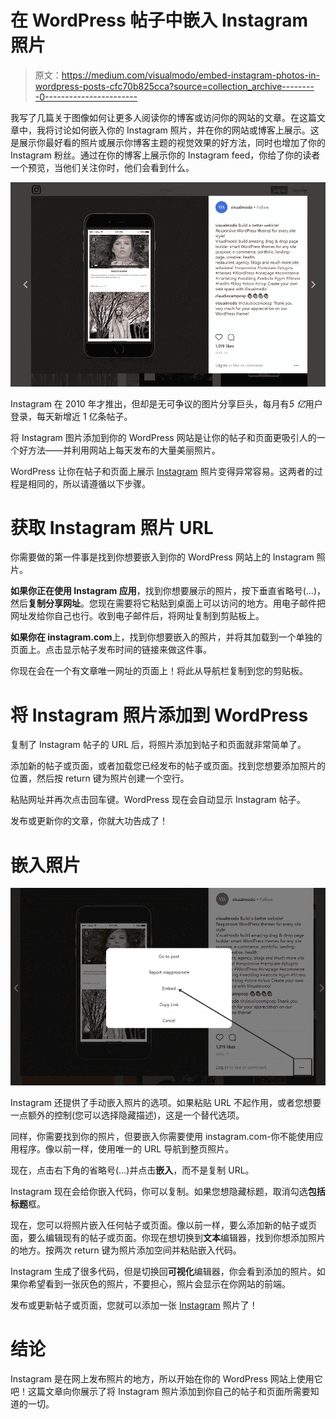 # 在 WordPress 帖子中嵌入 Instagram 照片

> 原文：<https://medium.com/visualmodo/embed-instagram-photos-in-wordpress-posts-cfc70b825cca?source=collection_archive---------0----------------------->

我写了几篇关于图像如何让更多人阅读你的博客或访问你的网站的文章。在这篇文章中，我将讨论如何嵌入你的 Instagram 照片，并在你的网站或博客上展示。这是展示你最好看的照片或展示你博客主题的视觉效果的好方法，同时也增加了你的 Instagram 粉丝。通过在你的博客上展示你的 Instagram feed，你给了你的读者一个预览，当他们关注你时，他们会看到什么。

![](img/9d9bde7ab6ee7f71815d18a6ca52a901.png)

Instagram 在 2010 年才推出，但却是无可争议的图片分享巨头，每月有*5 亿*用户登录，每天新增近 1 亿条帖子。

将 Instagram 图片添加到你的 WordPress 网站是让你的帖子和页面更吸引人的一个好方法——并利用网站上每天发布的大量美丽照片。

WordPress 让你在帖子和页面上展示 [Instagram](https://visualmodo.com/) 照片变得异常容易。这两者的过程是相同的，所以请遵循以下步骤。

# 获取 Instagram 照片 URL

你需要做的第一件事是找到你想要嵌入到你的 WordPress 网站上的 Instagram 照片。

**如果你正在使用 Instagram 应用**，找到你想要展示的照片，按下垂直省略号(…)，然后**复制分享网址**。您现在需要将它粘贴到桌面上可以访问的地方。用电子邮件把网址发给你自己也行。收到电子邮件后，将网址复制到剪贴板上。

**如果你在 instagram.com**上，找到你想要嵌入的照片，并将其加载到一个单独的页面上。点击显示帖子发布时间的链接来做这件事。

你现在会在一个有文章唯一网址的页面上！将此从导航栏复制到您的剪贴板。

# 将 Instagram 照片添加到 WordPress

复制了 Instagram 帖子的 URL 后，将照片添加到帖子和页面就非常简单了。

添加新的帖子或页面，或者加载您已经发布的帖子或页面。找到您想要添加照片的位置，然后按 return 键为照片创建一个空行。

粘贴网址并再次点击回车键。WordPress 现在会自动显示 Instagram 帖子。

发布或更新你的文章，你就大功告成了！

# 嵌入照片

![](img/eda805d43cfed4a1b9345c5b806c130e.png)

Instagram 还提供了手动嵌入照片的选项。如果粘贴 URL 不起作用，或者您想要一点额外的控制(您可以选择隐藏描述)，这是一个替代选项。

同样，你需要找到你的照片，但要嵌入你需要使用 instagram.com-你不能使用应用程序。像以前一样，使用唯一的 URL 导航到整页照片。

现在，点击右下角的省略号(…)并点击**嵌入**，而不是复制 URL。

Instagram 现在会给你嵌入代码，你可以复制。如果您想隐藏标题，取消勾选**包括标题**框。

现在，您可以将照片嵌入任何帖子或页面。像以前一样，要么添加新的帖子或页面，要么编辑现有的帖子或页面。你现在想切换到**文本**编辑器，找到你想添加照片的地方。按两次 return 键为照片添加空间并粘贴嵌入代码。

Instagram 生成了很多代码，但是切换回**可视化**编辑器，你会看到添加的照片。如果你希望看到一张灰色的照片，不要担心，照片会显示在你网站的前端。

发布或更新帖子或页面，您就可以添加一张 [Instagram](https://visualmodo.com/) 照片了！

# 结论

Instagram 是在网上发布照片的地方，所以开始在你的 WordPress 网站上使用它吧！这篇文章向你展示了将 Instagram 照片添加到你自己的帖子和页面所需要知道的一切。